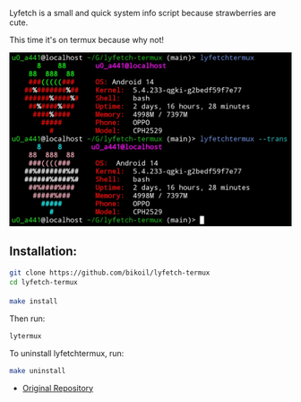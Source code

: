 Lyfetch is a small and quick system info script because strawberries are cute.

This time it's on termux because why not!

![lyfetch](./Showcase.jpg)

## Installation:
```bash
git clone https://github.com/bikoil/lyfetch-termux
cd lyfetch-termux

make install
```
Then run:
```bash
lytermux
```
To uninstall lyfetchtermux, run:
```bash
make uninstall
```
- [Original Repository](https://github.com/its-lyn/lyfetch)
